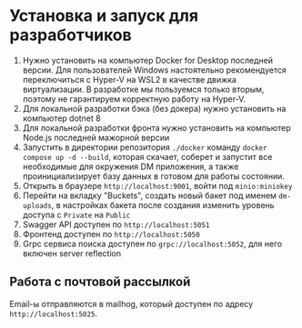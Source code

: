 # Установка и запуск для разработчиков

1. Нужно установить на компьютер Docker for Desktop последней версии. Для пользователей Windows настоятельно рекомендуется переключиться с Hyper-V на WSL2 в качестве движка виртуализации. В разработке мы пользуемся только вторым, поэтому не гарантируем корректную работу на Hyper-V.
2. Для локальной разработки бэка (без докера) нужно установить на компьютер dotnet 8
3. Для локальной разработки фронта нужно установить на компьютер Node.js последней мажорной версии
4. Запустить в директории репозитория `./docker` команду `docker compose up -d --build`, которая скачает, соберет и запустит все необходимые для окружения DM приложения, а также проинициализирует базу данных в готовом для работы состоянии.
5. Открыть в браузере `http://localhost:9001`, войти под `minio:miniokey`
6. Перейти на вкладку "Buckets", создать новый бакет под именем `dm-uploads`, в настройках бакета после создания изменить уровень доступа с `Private` на `Public`
7. Swagger API доступен по `http://localhost:5051`
8. Фронтенд доступен по `http://localhost:5050`
9. Grpc сервиса поиска доступен по `grpc://localhost:5052`, для него включен server reflection

## Работа с почтовой рассылкой

Email-ы отправляются в mailhog, который доступен по адресу `http://localhost:5025`.
